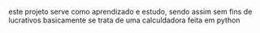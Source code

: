 este projeto serve como aprendizado e estudo, sendo assim sem fins de lucrativos
basicamente se trata de uma calculdadora feita em python